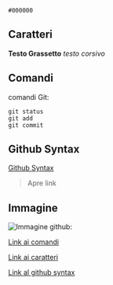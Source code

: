 `#000000`
## Caratteri

**Testo Grassetto**
*testo corsivo*


## Comandi
comandi Git:
```
git status
git add
git commit
```


## Github Syntax

[Github Syntax](https://docs.github.com/en/get-started/writing-on-github/getting-started-with-writing-and-formatting-on-github/basic-writing-and-formatting-syntax)
> Apre link


## Immagine
![Immagine github:](https://www.bing.com/images/search?view=detailV2&ccid=8SVgggxQ&id=A4B3536F2F2962CEB2CC25C3A9AA99F8F4F3D597&thid=OIP.8SVgggxQcO5L6Dw_61ac4QHaEK&mediaurl=https%3a%2f%2flogos-world.net%2fwp-content%2fuploads%2f2020%2f11%2fGitHub-Symbol.png&cdnurl=https%3a%2f%2fth.bing.com%2fth%2fid%2fR.f12560820c5070ee4be83c3feb569ce1%3frik%3dl9Xz9PiZqqnDJQ%26pid%3dImgRaw%26r%3d0&exph=2160&expw=3840&q=github&simid=608044624198581554&FORM=IRPRST&ck=D255B3778A74310B0C95387AD426DE44&selectedIndex=1&itb=1)







[Link ai comandi](#comandi)


[Link ai caratteri](#caratteri)


[Link al github syntax](#github-syntax)


